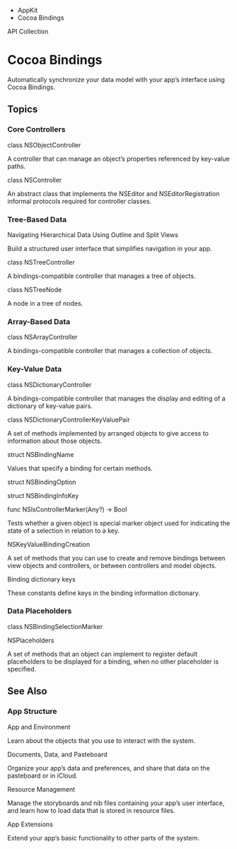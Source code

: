 

- AppKit
-  Cocoa Bindings 

API Collection

# Cocoa Bindings

Automatically synchronize your data model with your app’s interface using Cocoa Bindings.

## Topics

### Core Controllers

class NSObjectController

A controller that can manage an object’s properties referenced by key-value paths.

class NSController

An abstract class that implements the NSEditor and NSEditorRegistration informal protocols required for controller classes.

### Tree-Based Data

Navigating Hierarchical Data Using Outline and Split Views

Build a structured user interface that simplifies navigation in your app.

class NSTreeController

A bindings-compatible controller that manages a tree of objects.

class NSTreeNode

A node in a tree of nodes.

### Array-Based Data

class NSArrayController

A bindings-compatible controller that manages a collection of objects.

### Key-Value Data

class NSDictionaryController

A bindings-compatible controller that manages the display and editing of a dictionary of key-value pairs.

class NSDictionaryControllerKeyValuePair

A set of methods implemented by arranged objects to give access to information about those objects.

struct NSBindingName

Values that specify a binding for certain methods.

struct NSBindingOption

struct NSBindingInfoKey

func NSIsControllerMarker(Any?) -> Bool

Tests whether a given object is special marker object used for indicating the state of a selection in relation to a key.

NSKeyValueBindingCreation

A set of methods that you can use to create and remove bindings between view objects and controllers, or between controllers and model objects.

Binding dictionary keys

These constants define keys in the binding information dictionary.

### Data Placeholders

class NSBindingSelectionMarker

NSPlaceholders

A set of methods that an object can implement to register default placeholders to be displayed for a binding, when no other placeholder is specified.

## See Also

### App Structure

App and Environment

Learn about the objects that you use to interact with the system.

Documents, Data, and Pasteboard

Organize your app’s data and preferences, and share that data on the pasteboard or in iCloud.

Resource Management

Manage the storyboards and nib files containing your app’s user interface, and learn how to load data that is stored in resource files.

App Extensions

Extend your app’s basic functionality to other parts of the system.

